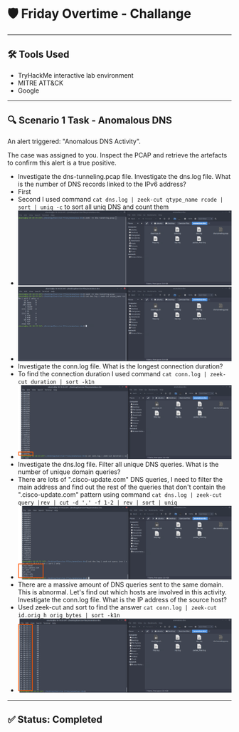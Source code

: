 # 🛡️ Friday Overtime - Challange
---

## 🛠️ Tools Used
  - TryHackMe interactive lab environment
  - MITRE ATT&CK
  - Google
---
## 🔍 Scenario 1 Task - Anomalous DNS

An alert triggered: "Anomalous DNS Activity".

The case was assigned to you. Inspect the PCAP and retrieve the artefacts to confirm this alert is a true positive. 

- Investigate the dns-tunneling.pcap file. Investigate the dns.log file. What is the number of DNS records linked to the IPv6 address?
- First
- Second I used command `cat dns.log | zeek-cut qtype_name rcode | sort | uniq -c` to sort all uniq DNS and count them
- ![Zeek DNS Test Answer](../../images/Zeek/Zeek-dns-challange-1.png)
- ![Zeek DNS Test Answer](../../images/Zeek/Zeek-dns-challange-2.png)
- Investigate the conn.log file. What is the longest connection duration?
- To find the connection duration I used command `cat conn.log | zeek-cut duration | sort -k1n` 
- ![Zeek DNS Test Answer](../../images/Zeek/Zeek-dns-challange-3.png)
- Investigate the dns.log file. Filter all unique DNS queries. What is the number of unique domain queries?
- There are lots of ".cisco-update.com" DNS queries, I need to filter the main address and find out the rest of the queries that don't contain the ".cisco-update.com" pattern using command `cat dns.log | zeek-cut query |rev | cut -d '.' -f 1-2 | rev | sort | uniq`
- ![Zeek DNS Test Answer](../../images/Zeek/Zeek-dns-challange-4.png)
- There are a massive amount of DNS queries sent to the same domain. This is abnormal. Let's find out which hosts are involved in this activity. Investigate the conn.log file. What is the IP address of the source host?
- Used zeek-cut and sort to find the answer `cat conn.log | zeek-cut id.orig_h orig_bytes | sort -k1n`
- ![Zeek DNS Test Answer](../../images/Zeek/Zeek-dns-challange-5.png)

---
## ✅ Status: Completed

